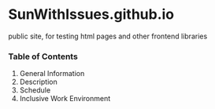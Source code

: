 # SunWithIssues.github.io
public site, for testing html pages and other frontend libraries

### Table of Contents
1) General Information
2) Description
3) Schedule
4) Inclusive Work Environment

